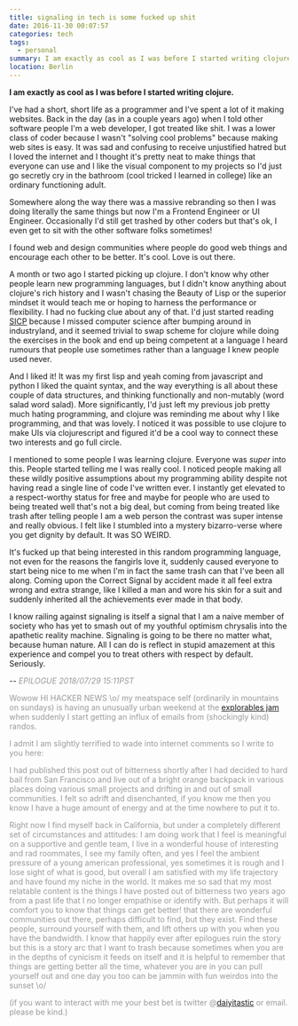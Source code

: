 ```yaml
---
title: signaling in tech is some fucked up shit
date: 2016-11-30 00:07:57
categories: tech
tags:
  - personal
summary: I am exactly as cool as I was before I started writing clojure.
location: Berlin
---
```


<strong>I am exactly as cool as I was before I started writing clojure.</strong>

<!-- more -->

I've had a short, short life as a programmer and I've spent a lot of it making websites. Back in the day (as in a couple years ago) when I told other software people I'm a web developer, I got treated like shit. I was a lower class of coder because I wasn't "solving cool problems" because making web sites is easy. It was sad and confusing to receive unjustified hatred but I loved the internet and I thought it's pretty neat to make things that everyone can use and I like the visual component to my projects so I'd just go secretly cry in the bathroom (cool tricked I learned in college) like an ordinary functioning adult.

Somewhere along the way there was a massive rebranding so then I was doing literally the same things but now I'm a Frontend Engineer or UI Engineer. Occasionally I'd still get trashed by other coders but that's ok, I even get to sit with the other software folks sometimes!

I found web and design communities where people do good web things and encourage each other to be better. It's cool. Love is out there.

A month or two ago I started picking up clojure. I don't know why other people learn new programming languages, but I didn't know anything about clojure's rich history and I wasn't chasing the Beauty of Lisp or the superior mindset it would teach me or hoping to harness the performance or flexibility. I had no fucking clue about any of that. I'd just started reading [SICP](https://mitpress.mit.edu/sicp) because I missed computer science after bumping around in industryland, and it seemed trivial to swap scheme for clojure while doing the exercises in the book and end up being competent at a language I heard rumours that people use sometimes rather than a language I knew people used never.

And I liked it! It was my first lisp and yeah coming from javascript and python I liked the quaint syntax, and the way everything is all about these couple of data structures, and thinking functionally and non-mutably (word salad word salad). More significantly, I'd just left my previous job pretty much hating programming, and clojure was reminding me about why I like programming, and that was lovely. I noticed it was possible to use clojure to make UIs via clojurescript and figured it'd be a cool way to connect these two interests and go full circle.

I mentioned to some people I was learning clojure. Everyone was _super_ into this. People started telling me I was really cool. I noticed people making all these wildly positive assumptions about my programming ability despite not having read a single line of code I've written ever. I instantly get elevated to a respect-worthy status for free and maybe for people who are used to being treated well that's not a big deal, but coming from being treated like trash after telling people I am a web person the contrast was super intense and really obvious. I felt like I stumbled into a mystery bizarro-verse where you get dignity by default. It was SO WEIRD.

It's fucked up that being interested in this random programming language, not even for the reasons the fangirls love it, suddenly caused everyone to start being nice to me when I'm in fact the same trash can that I've been all along. Coming upon the Correct Signal by accident made it all feel extra wrong and extra strange, like I killed a man and wore his skin for a suit and suddenly inherited all the achievements ever made in that body.

I know railing against signaling is itself a signal that I am a naive member of society who has yet to smash out of my youthful optimism chrysalis into the apathetic reality machine. Signaling is going to be there no matter what, because human nature. All I can do is reflect in stupid amazement at this experience and compel you to treat others with respect by default. Seriously.

--
<span style="color: #999">_EPILOGUE 2018/07/29 15:11PST_</span>

<span style="color: #999">Wowow HI HACKER NEWS \o/ my meatspace self (ordinarily in mountains on sundays) is having an unusually urban weekend at the [explorables jam](https://explorabl.es/jam) when suddenly I start getting an influx of emails from (shockingly kind) randos.</span>

<span style="color: #999">I admit I am slightly terrified to wade into internet comments so I write to you here:</span>

<span style="color: #999">I had published this post out of bitterness shortly after I had decided to hard bail from San Francisco and live out of a bright orange backpack in various places doing various small projects and drifting in and out of small communities. I felt so adrift and disenchanted, if you know me then you know I have a huge amount of energy and at the time nowhere to put it to.</span>

<span style="color: #999">Right now I find myself back in California, but under a completely different set of circumstances and attitudes: I am doing work that I feel is meaningful on a supportive and gentle team, I live in a wonderful house of interesting and rad roommates, I see my family often, and yes I feel the ambient pressure of a young american professional, yes sometimes it is rough and I lose sight of what is good, but overall I am satisfied with my life trajectory and have found my niche in the world. It makes me so sad that my most relatable content is the things I have posted out of bitterness two years ago from a past life that I no longer empathise or identify with. But perhaps it will comfort you to know that things can get better! that there are wonderful communities out there, perhaps difficult to find, but they exist. Find these people, surround yourself with them, and lift others up with you when you have the bandwidth. I know that happily ever after epilogues ruin the story but this is a story arc that I want to trash because sometimes when you are in the depths of cynicism it feeds on itself and it is helpful to remember that things are getting better all the time, whatever you are in you can pull yourself out and one day you too can be jammin with fun weirdos into the sunset \o/</span>

<span style="color: #999">(if you want to interact with me your best bet is twitter @[daiyitastic](https://twitter.com/daiyitastic) or email. please be kind.)</span>
